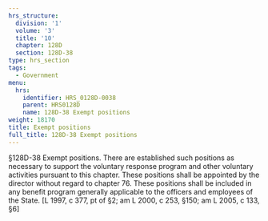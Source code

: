 ```yaml
---
hrs_structure:
  division: '1'
  volume: '3'
  title: '10'
  chapter: 128D
  section: 128D-38
type: hrs_section
tags:
  - Government
menu:
  hrs:
    identifier: HRS_0128D-0038
    parent: HRS0128D
    name: 128D-38 Exempt positions
weight: 18170
title: Exempt positions
full_title: 128D-38 Exempt positions
---
```

§128D-38 Exempt positions. There are established such positions as necessary to support the voluntary response program and other voluntary activities pursuant to this chapter. These positions shall be appointed by the director without regard to chapter 76\. These positions shall be included in any benefit program generally applicable to the officers and employees of the State. [L 1997, c 377, pt of §2; am L 2000, c 253, §150; am L 2005, c 133, §6]